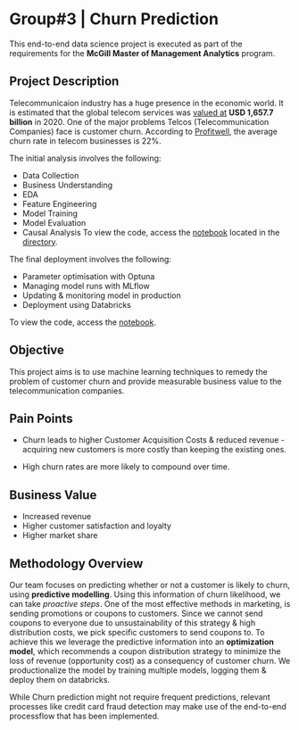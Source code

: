 # Group#3 | Churn Prediction 

This end-to-end data science project is executed as part of the requirements for the **McGill Master of Management Analytics** program.

## Project Description

Telecommunicaion industry has a huge presence in the economic world. It is estimated that the global telecom services was [valued at](https://www.grandviewresearch.com/industry-analysis/global-telecom-services-market)  **USD 1,657.7 billion** in 2020. One of the major problems Telcos (Telecommunication Companies) face is customer churn. According to [Profitwell](https://www.smartlook.com/blog/customer-churn-retention/), the average churn rate in telecom businesses is 22%.

The initial analysis involves the following:
- Data Collection
- Business Understanding
- EDA
- Feature Engineering
- Model Training
- Model Evaluation
- Causal Analysis
To view the code, access the [notebook](final/TelcoChurn_Final.ipynb) located in the [directory](final).

The final deployment involves the following:
- Parameter optimisation with Optuna
- Managing model runs with MLflow
- Updating & monitoring model in production
- Deployment using Databricks

To view the code, access the [notebook](final/TelcoChurn_Final_Production.ipynb).

## Objective

This project aims is to use machine learning techniques to remedy the problem of customer churn and provide measurable business value to the telecommunication companies. 

## Pain Points

- Churn leads to higher Customer Acquisition Costs & reduced revenue - acquiring new customers is more costly than keeping the existing ones.

- High churn rates are more likely to compound over time. 

## Business Value

- Increased revenue
- Higher customer satisfaction and loyalty
- Higher market share

## Methodology Overview

Our team focuses on predicting whether or not a customer is likely to churn, using **predictive modelling**. Using this information of churn likelihood, we can take *proactive steps*. One of the most effective methods in marketing, is sending promotions or coupons to customers. Since we cannot send coupons to everyone due to unsustainability of this strategy & high distribution costs, we pick specific customers to send coupons to. To achieve this we leverage the predictive information into an **optimization model**, which recommends a coupon distribution strategy to minimize the loss of revenue (opportunity cost) as a consequency of customer churn. We productionalize the model by training multiple models, logging them & deploy them on databricks. 

While Churn prediction might not require frequent predictions, relevant processes like credit card fraud detection may make use of the end-to-end processflow that has been implemented.
